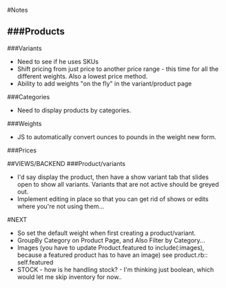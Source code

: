 #Notes

###Products 
-
###Variants
- Need to see if he uses SKUs
- Shift pricing from just price to another price range - this time for all the different weights.  Also a lowest price method.  
- Ability to add weights "on the fly" in the variant/product page

###Categories
- Need to display products by categories.

###Weights
- JS to automatically convert ounces to pounds in the weight new form.

###Prices

##VIEWS/BACKEND
###Product/variants
- I'd say display the product, then have a show variant tab that slides open to show all variants. Variants that are not active should be greyed out.
- Implement editing in place so that you can get rid of shows or edits where you're not using them...

#NEXT 
- So set the default weight when first creating a product/variant. 
- GroupBy Category on Product Page, and Also Filter by Category...
- Images (you have to update Product.featured to include(:images), because a featured product has to have an image) see product.rb:: self.featured
- STOCK - how is he handling stock? - I'm thinking just boolean, which would let me skip inventory for now..

